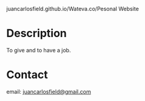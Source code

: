 juancarlosfield.github.io/Wateva.co/Pesonal Website

# Description

 To give and to have a job. 


# Contact 
email: juancarlosfield@gmail.com










